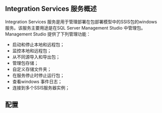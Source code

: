 ## Integration Services 服务概述

Integration Services 服务是用于管理部署在包部署模型中的SSIS包的windows 服务。该服务主要用途是在SQL Server Management Studio 中管理包。Management Studio 提供了下列管理功能：

* 启动和停止本地和远程包；
* 监控本地和远程包；
* 从不同源导入和导出包；
* 管理包存储；
* 自定义存储文件夹；
* 在服务停止时停止运行包；
* 查看windows 事件日志；
* 连接到多个SSIS服务器实例；

## 配置



